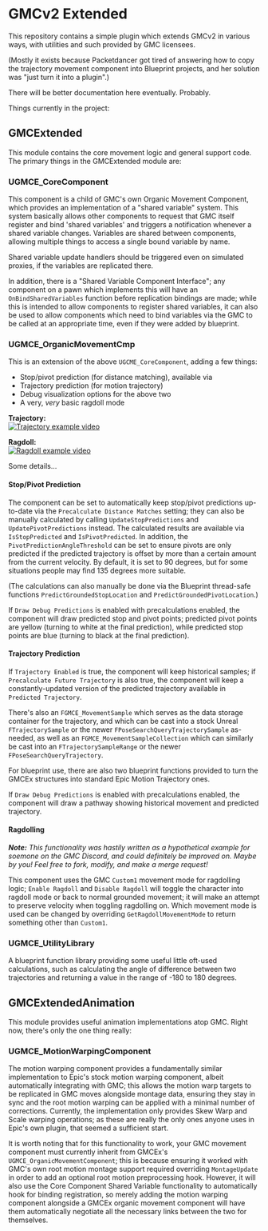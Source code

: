 # GMCv2 Extended

This repository contains a simple plugin which extends GMCv2 in various ways, with utilities and such provided by GMC licensees.

(Mostly it exists because Packetdancer got tired of answering how to copy the trajectory movement component into Blueprint projects, and her solution was "just turn it into a plugin".)

There will be better documentation here eventually. Probably.

Things currently in the project:

## GMCExtended

This module contains the core movement logic and general support code. The primary things in the GMCExtended module are:

### UGMCE_CoreComponent

This component is a child of GMC's own Organic Movement Component, which provides an implementation of a "shared variable" system. This system basically allows other components to request that GMC itself register and bind 'shared variables' and triggers a notification whenever a shared variable changes. Variables are shared between components, allowing multiple things to access a single bound variable by name. 

Shared variable update handlers should be triggered even on simulated proxies, if the variables are replicated there.

In addition, there is a "Shared Variable Component Interface"; any component on a pawn which implements this will have an `OnBindSharedVariables` function  before replication bindings are made; while this is intended to allow components to register shared variables, it can also be used to allow components which need to bind variables via the GMC to be called at an appropriate time, even if they were added by blueprint.

### UGMCE_OrganicMovementCmp

This is an extension of the above `UGCME_CoreComponent`, adding a few things:

* Stop/pivot prediction (for distance matching), available via 
* Trajectory prediction (for motion trajectory)
* Debug visualization options for the above two
* A very, _very_ basic ragdoll mode

**Trajectory:**  
[![Trajectory example video](http://img.youtube.com/vi/y0oFou7ww64/0.jpg)](https://www.youtube.com/watch?v=y0oFou7ww64)

**Ragdoll:**  
[![Ragdoll example video](http://img.youtube.com/vi/Vipoc2ISJp0/0.jpg)](https://www.youtube.com/watch?v=Vipoc2ISJp0)

Some details...

#### Stop/Pivot Prediction

The component can be set to automatically keep stop/pivot predictions up-to-date via the `Precalculate Distance Matches` setting; they can also be manually calculated by calling `UpdateStopPredictions` and `UpdatePivotPredictions` instead. The calculated results are available via `IsStopPredicted` and `IsPivotPredicted`. In addition, the `PivotPredictionAngleThreshold` can be set to ensure pivots are only predicted if the predicted trajectory is offset by more than a certain amount from the current velocity. By default, it is set to 90 degrees, but for some situations people may find 135 degrees more suitable.

(The calculations can also manually be done via the Blueprint thread-safe functions `PredictGroundedStopLocation` and `PredictGroundedPivotLocation`.)

If `Draw Debug Predictions` is enabled with precalculations enabled, the component will draw predicted stop and pivot points; predicted pivot points are yellow (turning to white at the final prediction), while predicted stop points are blue (turning to black at the final prediction).

#### Trajectory Prediction

If `Trajectory Enabled` is true, the component will keep historical samples; if `Precalculate Future Trajectory` is also true, the component will keep a constantly-updated version of the predicted trajectory available in `Predicted Trajectory`.

There's also an `FGMCE_MovementSample` which serves as the data storage container for the trajectory, and which can be cast into a stock Unreal `FTrajectorySample` or the newer `FPoseSearchQueryTrajectorySample` as-needed, as well as an `FGMCE_MovementSampleCollection` which can similarly be cast into an `FTrajectorySampleRange` or the newer `FPoseSearchQueryTrajectory`.

For blueprint use, there are also two blueprint functions provided to turn the GMCEx structures into standard Epic Motion Trajectory ones.

If `Draw Debug Predictions` is enabled with precalculations enabled, the component will draw a pathway showing historical movement and predicted trajectory.

#### Ragdolling

***Note:** This functionality was hastily written as a hypothetical example for soemone on the GMC Discord, and could definitely be improved on. Maybe by you! Feel free to fork, modify, and make a merge request!*

This component uses the GMC `Custom1` movement mode for ragdolling logic; `Enable Ragdoll` and `Disable Ragdoll` will toggle the character into ragdoll mode or back to normal grounded movement; it will make an attempt to preserve velocity when toggling ragdolling on. Which movement mode is used can be changed by overriding `GetRagdollMovementMode` to return something other than `Custom1`. 

### UGMCE_UtilityLibrary

A blueprint function library providing some useful little oft-used calculations, such as calculating the angle of difference between two trajectories and returning a value in the range of -180 to 180 degrees.

## GMCExtendedAnimation

This module provides useful animation implementations atop GMC. Right now, there's only the one thing really:

### UGMCE_MotionWarpingComponent

The motion warping component provides a fundamentally similar implementation to Epic's stock motion warping component, albeit automatically integrating with GMC; this allows the motion warp targets to be replicated in GMC moves alongside montage data, ensuring they stay in sync and the root motion warping can be applied with a minimal number of corrections. Currently, the implementation only provides Skew Warp and Scale warping operations; as these are really the only ones anyone uses in Epic's own plugin, that seemed a sufficient start.

It is worth noting that for this functionality to work, your GMC movement component must currently inherit from GMCEx's `UGMCE_OrganicMovementComponent`; this is because ensuring it worked with GMC's own root motion montage support required overriding `MontageUpdate` in order to add an optional root motion preprocessing hook. However, it will also use the Core Component Shared Variable functionality to automatically hook for binding registration, so merely adding the motion warping component alongside a GMCEx organic movement component will have them automatically negotiate all the necessary links between the two for themselves.